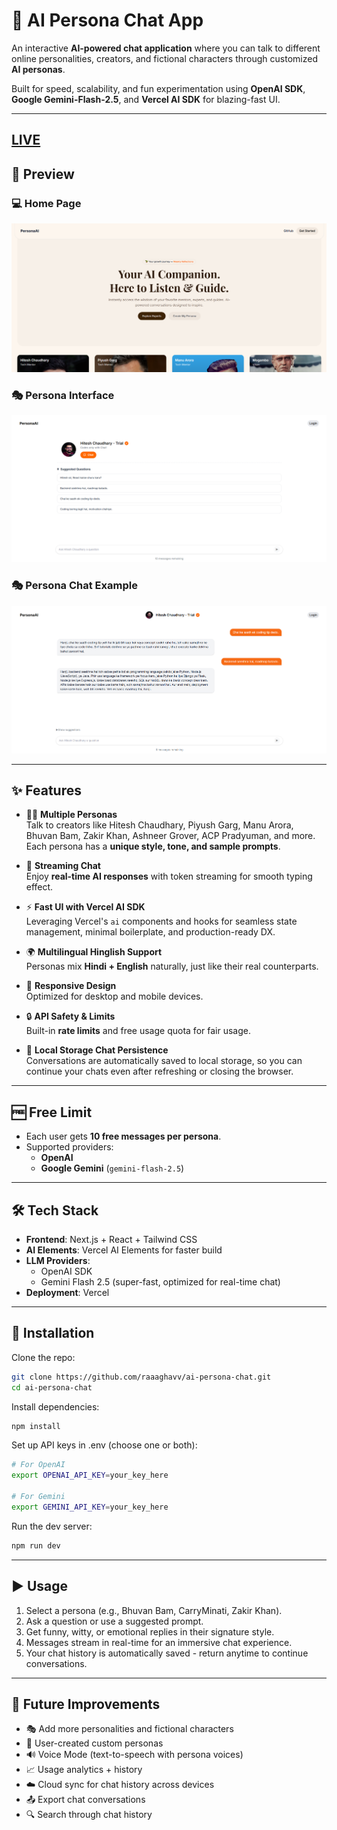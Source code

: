 # 🤖 AI Persona Chat App

An interactive **AI-powered chat application** where you can talk to different online personalities, creators, and fictional characters through customized **AI personas**.

Built for speed, scalability, and fun experimentation using **OpenAI SDK**, **Google Gemini-Flash-2.5**, and **Vercel AI SDK** for blazing-fast UI.

---

## [LIVE](https://ai-persona-chat-yhp9.vercel.app/)

<!-- ## 🎥 Demo -->

<!-- [Watch the Demo](https://youtu.be/your-video-id) -->

## 📸 Preview

### 💻 Home Page

![Desktop Screenshot](public/Screenshot_app.png)

### 🎭 Persona Interface

![Persona Interface](public/Screenshot_chat.png)

### 🎭 Persona Chat Example

![Persona Chat](public/Screenshot_chating.png)

---

## ✨ Features

- 🧑‍🎭 **Multiple Personas**  
  Talk to creators like Hitesh Chaudhary, Piyush Garg, Manu Arora, Bhuvan Bam, Zakir Khan, Ashneer Grover, ACP Pradyuman, and more.  
  Each persona has a **unique style, tone, and sample prompts**.

- 💬 **Streaming Chat**  
  Enjoy **real-time AI responses** with token streaming for smooth typing effect.

- ⚡ **Fast UI with Vercel AI SDK**  
  Leveraging Vercel's `ai` components and hooks for seamless state management, minimal boilerplate, and production-ready DX.

- 🌍 **Multilingual Hinglish Support**  
  Personas mix **Hindi + English** naturally, just like their real counterparts.

- 📱 **Responsive Design**  
  Optimized for desktop and mobile devices.

- 🔒 **API Safety & Limits**  
  Built-in **rate limits** and free usage quota for fair usage.

- 💾 **Local Storage Chat Persistence**  
  Conversations are automatically saved to local storage, so you can continue your chats even after refreshing or closing the browser.

---

## 🆓 Free Limit

- Each user gets **10 free messages per persona**.
- Supported providers:
  - **OpenAI**
  - **Google Gemini** (`gemini-flash-2.5`)

---

## 🛠️ Tech Stack

- **Frontend**: Next.js + React + Tailwind CSS
- **AI Elements**: Vercel AI Elements for faster build
- **LLM Providers**:
  - OpenAI SDK
  - Gemini Flash 2.5 (super-fast, optimized for real-time chat)
- **Deployment**: Vercel

---

## 🚀 Installation

Clone the repo:

```bash
git clone https://github.com/raaaghavv/ai-persona-chat.git
cd ai-persona-chat
```

Install dependencies:

```bash
npm install
```

Set up API keys in .env (choose one or both):

```bash
# For OpenAI
export OPENAI_API_KEY=your_key_here

# For Gemini
export GEMINI_API_KEY=your_key_here
```

Run the dev server:

```bash
npm run dev
```

---

## ▶️ Usage

1. Select a persona (e.g., Bhuvan Bam, CarryMinati, Zakir Khan).
2. Ask a question or use a suggested prompt.
3. Get funny, witty, or emotional replies in their signature style.
4. Messages stream in real-time for an immersive chat experience.
5. Your chat history is automatically saved - return anytime to continue conversations.

---

## 🧩 Future Improvements

- 🎭 Add more personalities and fictional characters
- 📝 User-created custom personas
- 🔊 Voice Mode (text-to-speech with persona voices)
- 📈 Usage analytics + history
- ☁️ Cloud sync for chat history across devices
- 📤 Export chat conversations
- 🔍 Search through chat history
